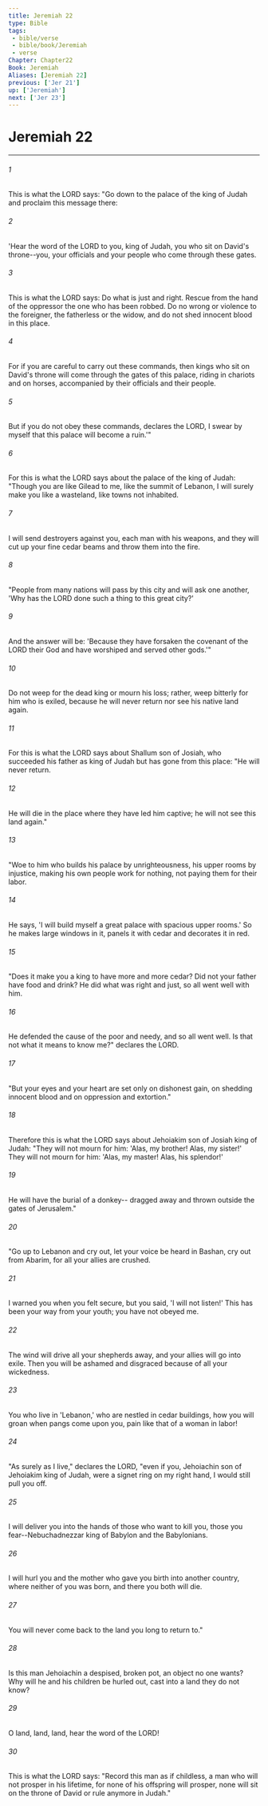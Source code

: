 ```yaml
---
title: Jeremiah 22
type: Bible
tags:
 - bible/verse
 - bible/book/Jeremiah
 - verse
Chapter: Chapter22
Book: Jeremiah
Aliases: [Jeremiah 22]
previous: ['Jer 21']
up: ['Jeremiah']
next: ['Jer 23']
---
```

# Jeremiah 22

***


###### 1 
This is what the LORD says: "Go down to the palace of the king of Judah and proclaim this message there: 

###### 2 
'Hear the word of the LORD to you, king of Judah, you who sit on David's throne--you, your officials and your people who come through these gates. 

###### 3 
This is what the LORD says: Do what is just and right. Rescue from the hand of the oppressor the one who has been robbed. Do no wrong or violence to the foreigner, the fatherless or the widow, and do not shed innocent blood in this place. 

###### 4 
For if you are careful to carry out these commands, then kings who sit on David's throne will come through the gates of this palace, riding in chariots and on horses, accompanied by their officials and their people. 

###### 5 
But if you do not obey these commands, declares the LORD, I swear by myself that this palace will become a ruin.'" 

###### 6 
For this is what the LORD says about the palace of the king of Judah: "Though you are like Gilead to me, like the summit of Lebanon, I will surely make you like a wasteland, like towns not inhabited. 

###### 7 
I will send destroyers against you, each man with his weapons, and they will cut up your fine cedar beams and throw them into the fire. 

###### 8 
"People from many nations will pass by this city and will ask one another, 'Why has the LORD done such a thing to this great city?' 

###### 9 
And the answer will be: 'Because they have forsaken the covenant of the LORD their God and have worshiped and served other gods.'" 

###### 10 
Do not weep for the dead king or mourn his loss; rather, weep bitterly for him who is exiled, because he will never return nor see his native land again. 

###### 11 
For this is what the LORD says about Shallum son of Josiah, who succeeded his father as king of Judah but has gone from this place: "He will never return. 

###### 12 
He will die in the place where they have led him captive; he will not see this land again." 

###### 13 
"Woe to him who builds his palace by unrighteousness, his upper rooms by injustice, making his own people work for nothing, not paying them for their labor. 

###### 14 
He says, 'I will build myself a great palace with spacious upper rooms.' So he makes large windows in it, panels it with cedar and decorates it in red. 

###### 15 
"Does it make you a king to have more and more cedar? Did not your father have food and drink? He did what was right and just, so all went well with him. 

###### 16 
He defended the cause of the poor and needy, and so all went well. Is that not what it means to know me?" declares the LORD. 

###### 17 
"But your eyes and your heart are set only on dishonest gain, on shedding innocent blood and on oppression and extortion." 

###### 18 
Therefore this is what the LORD says about Jehoiakim son of Josiah king of Judah: "They will not mourn for him: 'Alas, my brother! Alas, my sister!' They will not mourn for him: 'Alas, my master! Alas, his splendor!' 

###### 19 
He will have the burial of a donkey-- dragged away and thrown outside the gates of Jerusalem." 

###### 20 
"Go up to Lebanon and cry out, let your voice be heard in Bashan, cry out from Abarim, for all your allies are crushed. 

###### 21 
I warned you when you felt secure, but you said, 'I will not listen!' This has been your way from your youth; you have not obeyed me. 

###### 22 
The wind will drive all your shepherds away, and your allies will go into exile. Then you will be ashamed and disgraced because of all your wickedness. 

###### 23 
You who live in 'Lebanon,' who are nestled in cedar buildings, how you will groan when pangs come upon you, pain like that of a woman in labor! 

###### 24 
"As surely as I live," declares the LORD, "even if you, Jehoiachin son of Jehoiakim king of Judah, were a signet ring on my right hand, I would still pull you off. 

###### 25 
I will deliver you into the hands of those who want to kill you, those you fear--Nebuchadnezzar king of Babylon and the Babylonians. 

###### 26 
I will hurl you and the mother who gave you birth into another country, where neither of you was born, and there you both will die. 

###### 27 
You will never come back to the land you long to return to." 

###### 28 
Is this man Jehoiachin a despised, broken pot, an object no one wants? Why will he and his children be hurled out, cast into a land they do not know? 

###### 29 
O land, land, land, hear the word of the LORD! 

###### 30 
This is what the LORD says: "Record this man as if childless, a man who will not prosper in his lifetime, for none of his offspring will prosper, none will sit on the throne of David or rule anymore in Judah." 
